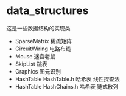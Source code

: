 # data_structures
这是一些数据结构的实现类
* SparseMatrix 稀疏矩阵
* CircuitWiring 电路布线
* Mouse 迷宫老鼠
* SkipList 跳表
* Graphics 图元识别
* HashTable HashTable.h 哈希表  线性探查法
* HashTable HashChains.h 哈希表  链式散列
